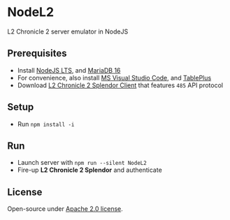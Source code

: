 # NodeL2
L2 Chronicle 2 server emulator in NodeJS

## Prerequisites
* Install [NodeJS LTS](https://nodejs.org/en/download), and [MariaDB 16](https://mariadb.org/download/?t=mariadb&p=mariadb&r=10.6.12)
* For convenience, also install [MS Visual Studio Code](https://code.visualstudio.com/download), and [TablePlus](https://tableplus.com/download)
* Download [L2 Chronicle 2 Splendor Client](https://drive.google.com/drive/folders/1kdVS2ymqmK3vzufEt5hUnij6pWS8BcZb?usp=sharing) that features `485` API protocol

## Setup
* Run `npm install -i`

## Run
* Launch server with `npm run --silent NodeL2`
* Fire-up **L2 Chronicle 2 Splendor** and authenticate

## License
Open-source under [Apache 2.0 license](https://www.apache.org/licenses/LICENSE-2.0).
